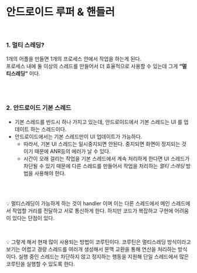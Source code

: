 # 안드로이드 루퍼 & 핸들러

<br>

### 1. **멀티 스레딩?**

1개의 어플을 만들면 1개의 프로세스 안에서 작업을 하는게 된다. <br> 프로세스 내에 둘 이상의 스레드를 만들어서 더 효율적으로 사용할 수 있는데 그게 **“멀티스레딩”** 이다.

<br><br>

### 2. **안드로이드 기본 스레드**
* 기본 스레드를 반드시 하나 가지고 있는데, 안드로이드에서 기본 스레드는 UI 를 업데이트 하는 스레드이다. 
* 안드로이드에서는 기본 스레드만이 UI 업데이트가 가능하다. 
  * 따라서, 기본 UI 스레드는 일시중지되면 안된다. 중지되면 화면이 정지되는 것이기 때문에 ANR등의 에러가 날 수 있다. 
  * 시간이 오래 걸리는 작업을 기본 스레드에서 계속 처리하게 한다면 UI 스레드가 차단될 수 있기 때문에 다른 스레드를 만들어서 작업을 처리하는 *멀티 스레딩* 방법을 사용해야 한다.

<br><br>

💡 멀티스레딩이 가능하게 하는 것이 handler 이며 이는 다른 스레드에서 메인 스레드에서 작업할 거리를 전달하고 서로 통신하게 한다. 하지만 코드가 복잡하고 구현에 어려움이 있다는 단점이 있다. 

<br>

💡 그렇게 해서 현재 많이 사용되는 방법이 코루틴이다. 코루틴은 멀티스레딩 방식이라고 보기는 어렵고 경량 스레드를 여러개 생성해서 문맥 교환을 통해 연산을 처리하는 방식이다. 실행 중인 스레드는 차단하지 않고 정지하는 행동을 지원해 단일 스레드에서 많은 코루틴을 실행할 수 있도록 한다. 